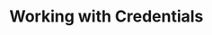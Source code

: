 <!-- DO NOT MODIFY                                                 -->
<!-- this file is generated by mdref                               -->
<!-- from ../../docsrc/examples/working-with-credentials/README.md -->

# Working with Credentials
